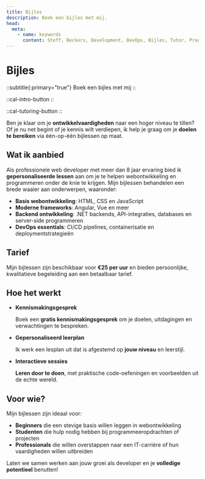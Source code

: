 ```yaml
---
title: Bijles
description: Boek een bijles met mij.
head:
  meta:
    - name: keywords
      content: Steff, Beckers, Development, DevOps, Bijles, Tutor, Programmeren, Webontwikkeling, Web, .NET, DevOps, Gratis, Kennismakingsgesprek, Kennismaking
---
```


# Bijles

::subtitle{:primary="true"}
Boek een bijles met mij
::

<div class="flex flex-col sm:flex-row gap-4 mb-4">

::cal-intro-button
::

::cal-tutoring-button
::

</div>

Ben je klaar om je **ontwikkelvaardigheden** naar een hoger niveau te tillen? Of je nu net begint of je kennis wilt verdiepen, ik help je graag om je **doelen te bereiken** via één-op-één bijlessen op maat.

## Wat ik aanbied

Als professionele web developer met meer dan 8 jaar ervaring bied ik **gepersonaliseerde lessen** aan om je te helpen webontwikkeling en programmeren onder de knie te krijgen. Mijn bijlessen behandelen een brede waaier aan onderwerpen, waaronder:

- **Basis webontwikkeling**: HTML, CSS en JavaScript
- **Moderne frameworks**: Angular, Vue en meer
- **Backend ontwikkeling**: .NET backends, API-integraties, databases en server-side programmeren
- **DevOps essentials**: CI/CD pipelines, containerisatie en deploymentstrategieën

## Tarief

Mijn bijlessen zijn beschikbaar voor **€25 per uur** en bieden persoonlijke, kwalitatieve begeleiding aan een betaalbaar tarief.

## Hoe het werkt

- **Kennismakingsgesprek**

  Boek een **gratis kennismakingsgesprek** om je doelen, uitdagingen en verwachtingen te bespreken.

- **Gepersonaliseerd leerplan**

  Ik werk een lesplan uit dat is afgestemd op **jouw niveau** en leerstijl.

- **Interactieve sessies**

  **Leren door te doen**, met praktische code-oefeningen en voorbeelden uit de echte wereld.

## Voor wie?

Mijn bijlessen zijn ideaal voor:

- **Beginners** die een stevige basis willen leggen in webontwikkeling
- **Studenten** die hulp nodig hebben bij programmeeropdrachten of projecten
- **Professionals** die willen overstappen naar een IT-carrière of hun vaardigheden willen uitbreiden

Laten we samen werken aan jouw groei als developer en je **volledige potentieel** benutten!
